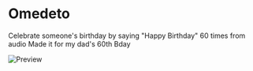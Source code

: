 # Omedeto

Celebrate someone's birthday by saying "Happy Birthday" 60 times from audio
Made it for my dad's 60th Bday

![Preview](https://i.imgur.com/dcffh1O.gif)


